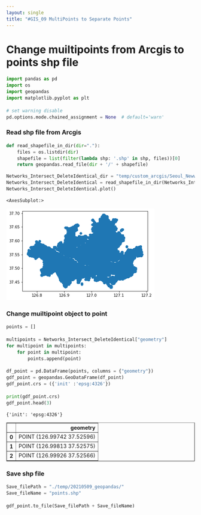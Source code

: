 ```yaml
---
layout: single
title: "#GIS_09 MultiPoints to Separate Points"
---
```


# Change muiltipoints from Arcgis to points shp file


```python
import pandas as pd
import os
import geopandas
import matplotlib.pyplot as plt

# set warning disable
pd.options.mode.chained_assignment = None  # default='warn'
```

### Read shp file from Arcgis


```python
def read_shapefile_in_dir(dir="."):
    files = os.listdir(dir)
    shapefile = list(filter(lambda shp: '.shp' in shp, files))[0]
    return geopandas.read_file(dir + '/' + shapefile)
```


```python
Networks_Intersect_DeleteIdentical_dir = "temp/custom_arcgis/Seoul_Newworks/Networks_Intersect_DeleteIdentical"
Networks_Intersect_DeleteIdentical = read_shapefile_in_dir(Networks_Intersect_DeleteIdentical_dir)
Networks_Intersect_DeleteIdentical.plot()
```




    <AxesSubplot:>




![png](\assets\images\2021-05-09\output_4_1.png)
    


### Change muiltipoint object to point


```python
points = []

multipoints = Networks_Intersect_DeleteIdentical["geometry"]
for multipoint in multipoints:
    for point in multipoint:
        points.append(point)
    
df_point = pd.DataFrame(points, columns = {"geometry"})
gdf_point = geopandas.GeoDataFrame(df_point)
gdf_point.crs = ({'init' :'epsg:4326'})

print(gdf_point.crs)
gdf_point.head(3)
```

    {'init': 'epsg:4326'}
    




<div>
<style scoped>
    .dataframe tbody tr th:only-of-type {
        vertical-align: middle;
    }

    .dataframe tbody tr th {
        vertical-align: top;
    }

    .dataframe thead th {
        text-align: right;
    }
</style>
<table border="1" class="dataframe">
  <thead>
    <tr style="text-align: right;">
      <th></th>
      <th>geometry</th>
    </tr>
  </thead>
  <tbody>
    <tr>
      <th>0</th>
      <td>POINT (126.99742 37.52596)</td>
    </tr>
    <tr>
      <th>1</th>
      <td>POINT (126.99813 37.52575)</td>
    </tr>
    <tr>
      <th>2</th>
      <td>POINT (126.99926 37.52566)</td>
    </tr>
  </tbody>
</table>
</div>



### Save shp file


```python
Save_filePath = "./temp/20210509_geopandas/"
Save_fileName = "points.shp"

gdf_point.to_file(Save_filePath + Save_fileName)
```
